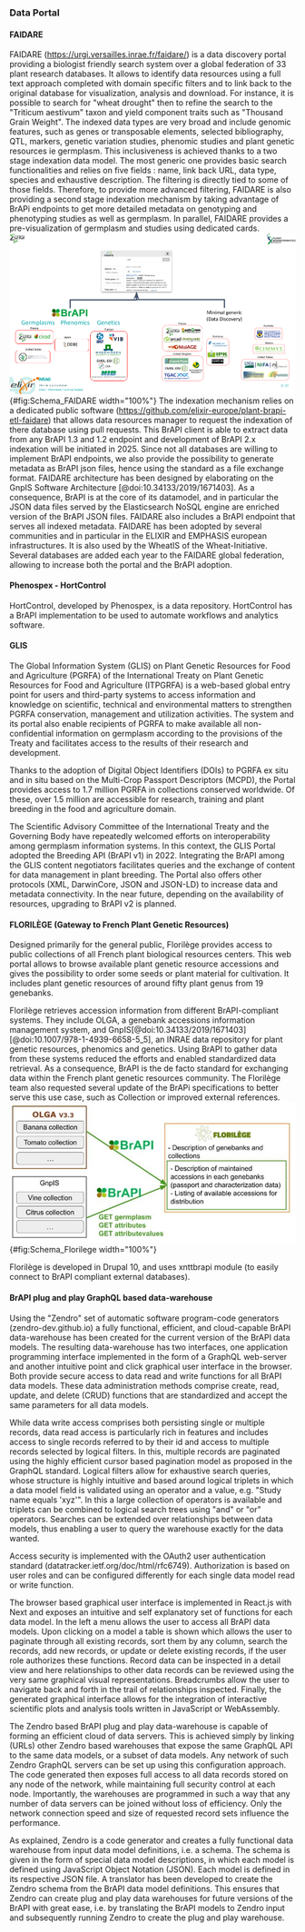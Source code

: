 ### Data Portal

<!-- * General use case description(s)
* Specific tool examples 
* Alternate solutions/ why is it better with BrAPI
* future related use cases, areas to improve -->

#### FAIDARE

<!-- Peter S: Stub paragraph. Cyril P, first draft-->
FAIDARE (<https://urgi.versailles.inrae.fr/faidare/>) is a data discovery portal providing a biologist friendly search system over a global federation of 33 plant research databases. It allows to identify data resources using a full text approach completed with domain specific filters and to link back to the original database for visualization, analysis and download. For instance, it is possible to search for "wheat drought" then to refine the search to the "Triticum aestivum" taxon and yield component traits such as "Thousand Grain Weight". The indexed data types are very broad and include genomic features, such as genes or transposable elements, selected bibliography, QTL, markers, genetic variation studies, phenomic studies and plant genetic resources ie germplasm. This inclusiveness is achieved thanks to a two stage indexation data model. The most generic one provides basic search functionalities and relies on five fields : name, link back URL, data type, species and exhaustive description. The filtering is directly tied to some of those fields. Therefore, to provide more advanced filtering, FAIDARE is also providing a second stage indexation mechanism by taking advantage of BrAPi endpoints to get more detailed metadata on genotyping and phenotyping studies as well as germplasm. In parallel, FAIDARE provides a pre-visualization of germplasm and studies using dedicated cards.
![Figure FAIDARE Federation](images/Schema_FAIDARE.png){#fig:Schema_FAIDARE width="100%"}
The indexation mechanism relies on a dedicated public software (<https://github.com/elixir-europe/plant-brapi-etl-faidare>) that allows data resources manager to request the indexation of there database using pull requests. This BrAPI client is able to extract data from any BrAPI 1.3 and 1.2 endpoint and development of BrAPI 2.x indexation will be initiated in 2025. Since not all databases are willing to implement BrAPI endpoints, we also provide the possibility to generate metadata as BrAPI json files, hence using the standard as a file exchange format.
FAIDARE architecture has been designed by elaborating on the GnpIS Software Architecture [@doi:10.34133/2019/1671403]. As a consequence, BrAPI is at the core of its datamodel, and in particular the JSON data files served by the Elasticsearch NoSQL engine are enriched version of the BrAPI JSON files. FAIDARE also includes a BrAPI endpoint that serves all indexed metadata.
FAIDARE has been adopted by several communities and in particular in the ELIXIR and EMPHASIS european infrastructures. It is also used by the WheatIS of the Wheat-Initiative. Several databases are added each year to the FAIDARE global federation, allowing to increase both the portal and the BrAPI adoption.

#### Phenospex - HortControl

<!-- Peter S: Stub paragraph to stimulate the writing process. Please edit, rewrite, or delete as needed. -->
HortControl, developed by Phenospex, is a data repository. HortControl has a BrAPI implementation to be used to automate workflows and analytics software. 

#### GLIS

The Global Information System (GLIS) on Plant Genetic Resources for Food and Agriculture (PGRFA) of the International Treaty on Plant Genetic Resources for Food and Agriculture (ITPGRFA) is a web-based global entry point for users and third-party systems to access information and knowledge on scientific, technical and environmental matters to strengthen PGRFA conservation, management and utilization activities. The system and its portal also enable recipients of PGRFA to make available all non-confidential information on germplasm according to the provisions of the Treaty and facilitates access to the results of their research and development. 
 
Thanks to the adoption of Digital Object Identifiers (DOIs) to PGRFA ex situ and in situ based on the Multi-Crop Passport Descriptors (MCPD), the Portal provides access to 1.7 million PGRFA in collections conserved worldwide. Of these, over 1.5 million are accessible for research, training and plant breeding in the food and agriculture domain.
 
The Scientific Advisory Committee of the International Treaty and the Governing Body have repeatedly welcomed efforts on interoperability among germplasm information systems. In this context, the GLIS Portal adopted the Breeding API (BrAPI v1) in 2022. Integrating the BrAPI among the GLIS content negotiators facilitates queries and the exchange of content for data management in plant breeding. The Portal also offers other protocols (XML, DarwinCore, JSON and JSON-LD) to increase data and metadata connectivity. In the near future, depending on the availability of resources, upgrading to BrAPI v2 is planned.

#### FLORILÈGE (Gateway to French Plant Genetic Resources)

Designed primarily for the general public, Florilège provides access to public collections of all French plant biological resources centers. This web portal allows to browse available plant genetic resource accessions and gives the possibility to order some seeds or plant material for cultivation. It includes plant genetic resources of around fifty plant genus from 19 genebanks.

Florilège retrieves accession information from different BrAPI-compliant systems. They include OLGA, a genebank accessions information management system, and GnpIS[@doi:10.34133/2019/1671403] [@doi:10.1007/978-1-4939-6658-5_5], an INRAE data repository for plant genetic resources, phenomics and genetics. Using BrAPI to gather data from these systems reduced the efforts and enabled standardized data retrieval. As a consequence, BrAPI is the de facto standard for exchanging data within the French plant genetic resources community. The Florilège team also requested several update of the BrAPi specifications to better serve this use case, such as Collection or improved external references.
![Figure Florilege Workflow](images/Schema_Florilege.jpg){#fig:Schema_Florilege width="100%"}

Florilège is developed in Drupal 10, and uses xnttbrapi module (to easily connect to BrAPI compliant external databases). 

#### BrAPI plug and play GraphQL based data-warehouse

Using the "Zendro" set of automatic software program-code generators (zendro-dev.github.io) a fully functional, efficient, and cloud-capable BrAPI data-warehouse has been created for the current version of the BrAPI data models. The resulting data-warehouse has two interfaces, one application programming interface implemented in the form of a GraphQL web-server and another intuitive point and click graphical user interface in the browser. Both provide secure access to data read and write functions for all BrAPI data models. These data administration methods comprise create, read, update, and delete (CRUD) functions that are standardized and accept the same parameters for all data models.

While data write access comprises both persisting single or multiple records, data read access is particularly rich in features and includes access to single records referred to by their id and access to multiple records selected by logical filters. In this, multiple records are paginated using the highly efficient cursor based pagination model as proposed in the GraphQL standard. Logical filters allow for exhaustive search queries, whose structure is highly intuitive and based around logical triplets in which a data model field is validated using an operator and a value, e.g. "Study name equals 'xyz'". In this a large collection of operators is available and triplets can be combined to logical search trees using "and" or "or" operators. Searches can be extended over relationships between data models, thus enabling a user to query the warehouse exactly for the data wanted. 

Access security is implemented with the OAuth2 user authentication standard (datatracker.ietf.org/doc/html/rfc6749). Authorization is based on user roles and can be configured differently for each single data model read or write function.

The browser based graphical user interface is implemented in React.js with Next and exposes an intuitive and self explanatory set of functions for each data model. In the left a menu allows the user to access all BrAPI data models. Upon clicking on a model a table is shown which allows the user to paginate through all existing records, sort them by any column, search the records, add new records, or update or delete existing records, if the user role authorizes these functions. Record data can be inspected in a detail view and here relationships to other data records can be reviewed using the very same graphical visual representations. Breadcrumbs allow the user to navigate back and forth in the trail of relationships inspected. Finally, the generated graphical interface allows for the integration of interactive scientific plots and analysis tools written in JavaScript or WebAssembly.

<!-- Asis Hallab: To Do: (i) provide the link to an example running data warehouse, and (ii) include and describe example scientific plots. -->

The Zendro based BrAPI plug and play data-warehouse is capable of forming an efficient cloud of data servers. This is achieved simply by linking (URLs) other Zendro based warehouses that expose the same GraphQL API to the same data models, or a subset of data models. Any network of such Zendro GraphQL servers can be set up using this configuration approach. The code generated then exposes full access to all data records stored on any node of the network, while maintaining full security control at each node. Importantly, the warehouses are programmed in such a way that any number of data servers can be joined without loss of efficiency. Only the network connection speed and size of requested record sets influence the performance.

As explained, Zendro is a code generator and creates a fully functional data warehouse from input data model definitions, i.e. a schema. The schema is given in the form of special data model descriptions, in which each model is defined using JavaScript Object Notation (JSON). Each model is defined in its respective JSON file. A translator has been developed to create the Zendro schema from the BrAPI data model definitions. This ensures that Zendro can create plug and play data warehouses for future versions of the BrAPI with great ease, i.e. by translating the BrAPI models to Zendro input and subsequently running Zendro to create the plug and play warehouse.
